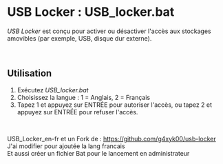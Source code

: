 # USB Locker : USB_locker.bat

*USB Locker* est conçu pour activer ou désactiver l'accès aux stockages amovibles (par exemple, USB, disque dur externe).

<br />

## Utilisation
1. Exécutez *USB_locker.bat*
2. Choisissez la langue : 1 = Anglais, 2 = Français
3. Tapez 1 et appuyez sur ENTRÉE pour autoriser l'accès, ou tapez 2 et appuyez sur ENTRÉE pour refuser l'accès.
<br />

USB_Locker_en-fr et un Fork de : https://github.com/g4xyk00/usb-locker
<br />
J'ai modifier pour ajoutée la lang francais
<br />
Et aussi créer un fichier Bat pour le lancement en administrateur
